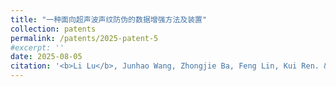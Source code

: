 ```yaml
---
title: "一种面向超声波声纹防伪的数据增强方法及装置"
collection: patents
permalink: /patents/2025-patent-5
#excerpt: ''
date: 2025-08-05
citation: '<b>Li Lu</b>, Junhao Wang, Zhongjie Ba, Feng Lin, Kui Ren. &quot;一种面向超声波声纹防伪的数据增强方法及装置.&quot; <i>ZL202211595644.0</i>. 2025. China.'
---
```




